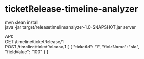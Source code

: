 # ticketRelease-timeline-analyzer
 mvn clean install
<br>java -jar target/releasetimelineanalyzer-1.0-SNAPSHOT.jar server

API:
<br>GET /timeline/ticketRelease/1
<br>POST /timeline/ticketRelease/1
[
{
    "ticketId": "1",
    "fieldName": "sla",
    "fieldValue": "100"
}
]
